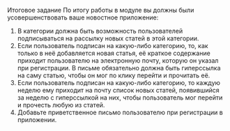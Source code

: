 Итоговое задание
По итогу работы в модуле вы должны были усовершенствовать ваше новостное приложение:

1. В категории должна быть возможность пользователей подписываться на рассылку новых статей в этой категории.
2. Если пользователь подписан на какую-либо категорию, то, как только в неё добавляется новая статья, её краткое содержание приходит пользователю на электронную почту, которую он указал при регистрации. В письме обязательно должна быть гиперссылка на саму статью, чтобы он мог по клику перейти и прочитать её.
3. Если пользователь подписан на какую-либо категорию, то каждую неделю ему приходит на почту список новых статей, появившийся за неделю с гиперссылкой на них, чтобы пользователь мог перейти и прочесть любую из статей.
4. Добавьте приветственное письмо пользователю при регистрации в приложении.
